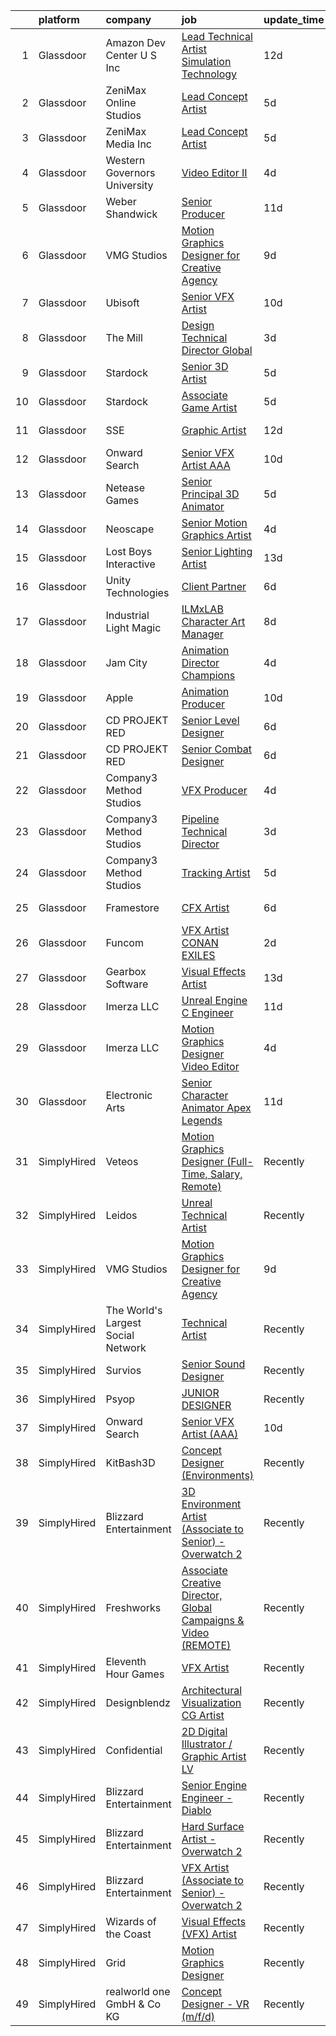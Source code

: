 

|    | platform    | company                            | job                                                                                                                                                                                                                                                                                                                                                                                                                                                                                                                                                                                                                                                                                                                                                                                                                                                                                                                                                                                                                                                                                                                                                                                                                                                                                                                                                                           | update_time   | location           |
|---:|:------------|:-----------------------------------|:------------------------------------------------------------------------------------------------------------------------------------------------------------------------------------------------------------------------------------------------------------------------------------------------------------------------------------------------------------------------------------------------------------------------------------------------------------------------------------------------------------------------------------------------------------------------------------------------------------------------------------------------------------------------------------------------------------------------------------------------------------------------------------------------------------------------------------------------------------------------------------------------------------------------------------------------------------------------------------------------------------------------------------------------------------------------------------------------------------------------------------------------------------------------------------------------------------------------------------------------------------------------------------------------------------------------------------------------------------------------------|:--------------|:-------------------|
|  1 | Glassdoor   | Amazon Dev Center U S   Inc        | [Lead Technical Artist  Simulation Technology](https://www.glassdoor.com/partner/jobListing.htm?pos=122&ao=1136043&s=58&guid=00000182342dbc4fb869036768b924e8&src=GD_JOB_AD&t=SR&vt=w&cs=1_240fe303&cb=1658732789130&jobListingId=1008000807502&jrtk=3-0-1g8q2rf3nkhr4801-1g8q2rf46jfn4800-2176659b6cb6fee6-)                                                                                                                                                                                                                                                                                                                                                                                                                                                                                                                                                                                                                                                                                                                                                                                                                                                                                                                                                                                                                                                                 | 12d           | Florida            |
|  2 | Glassdoor   | ZeniMax Online Studios             | [Lead Concept Artist](https://www.glassdoor.com/partner/jobListing.htm?pos=109&ao=1136043&s=58&guid=00000182342dbc4fb869036768b924e8&src=GD_JOB_AD&t=SR&vt=w&cs=1_c718231b&cb=1658732789127&jobListingId=1008015103027&jrtk=3-0-1g8q2rf3nkhr4801-1g8q2rf46jfn4800-547110248d75de7c-)                                                                                                                                                                                                                                                                                                                                                                                                                                                                                                                                                                                                                                                                                                                                                                                                                                                                                                                                                                                                                                                                                          | 5d            | Hunt Valley, MD    |
|  3 | Glassdoor   | ZeniMax Media Inc                  | [Lead Concept Artist](https://www.glassdoor.com/partner/jobListing.htm?pos=117&ao=1136043&s=58&guid=00000182342dbc4fb869036768b924e8&src=GD_JOB_AD&t=SR&vt=w&cs=1_41b50b8d&cb=1658732789129&jobListingId=1008015538050&jrtk=3-0-1g8q2rf3nkhr4801-1g8q2rf46jfn4800-fd64ffbe9ce932d2-)                                                                                                                                                                                                                                                                                                                                                                                                                                                                                                                                                                                                                                                                                                                                                                                                                                                                                                                                                                                                                                                                                          | 5d            | Hunt Valley, MD    |
|  4 | Glassdoor   | Western Governors University       | [Video Editor II](https://www.glassdoor.com/partner/jobListing.htm?pos=126&ao=1136043&s=58&guid=00000182342dbc4fb869036768b924e8&src=GD_JOB_AD&t=SR&vt=w&cs=1_e94282f9&cb=1658732789131&jobListingId=1008017553966&jrtk=3-0-1g8q2rf3nkhr4801-1g8q2rf46jfn4800-49ab7d12beda9c5a-)                                                                                                                                                                                                                                                                                                                                                                                                                                                                                                                                                                                                                                                                                                                                                                                                                                                                                                                                                                                                                                                                                              | 4d            | Salt Lake City, UT |
|  5 | Glassdoor   | Weber Shandwick                    | [Senior Producer](https://www.glassdoor.com/partner/jobListing.htm?pos=124&ao=1136043&s=58&guid=00000182342dbc4fb869036768b924e8&src=GD_JOB_AD&t=SR&vt=w&cs=1_839409bb&cb=1658732789131&jobListingId=1008003031928&jrtk=3-0-1g8q2rf3nkhr4801-1g8q2rf46jfn4800-321ad895e4afbc88-)                                                                                                                                                                                                                                                                                                                                                                                                                                                                                                                                                                                                                                                                                                                                                                                                                                                                                                                                                                                                                                                                                              | 11d           | Chicago, IL        |
|  6 | Glassdoor   | VMG Studios                        | [Motion Graphics Designer for Creative Agency](https://www.glassdoor.com/partner/jobListing.htm?pos=103&ao=1136043&s=58&guid=00000182342dbc4fb869036768b924e8&src=GD_JOB_AD&t=SR&vt=w&ea=1&cs=1_af824f40&cb=1658732789126&jobListingId=1008008367182&jrtk=3-0-1g8q2rf3nkhr4801-1g8q2rf46jfn4800-42a36b0c18bec50b-)                                                                                                                                                                                                                                                                                                                                                                                                                                                                                                                                                                                                                                                                                                                                                                                                                                                                                                                                                                                                                                                            | 9d            | Bellevue, WA       |
|  7 | Glassdoor   | Ubisoft                            | [Senior VFX Artist](https://www.glassdoor.com/partner/jobListing.htm?pos=116&ao=1136043&s=58&guid=00000182342dbc4fb869036768b924e8&src=GD_JOB_AD&t=SR&vt=w&cs=1_6c16acb7&cb=1658732789129&jobListingId=1008007016826&jrtk=3-0-1g8q2rf3nkhr4801-1g8q2rf46jfn4800-4daed8aa28aaad6b-)                                                                                                                                                                                                                                                                                                                                                                                                                                                                                                                                                                                                                                                                                                                                                                                                                                                                                                                                                                                                                                                                                            | 10d           | Cary, NC           |
|  8 | Glassdoor   | The Mill                           | [Design Technical Director  Global](https://www.glassdoor.com/partner/jobListing.htm?pos=112&ao=1136043&s=58&guid=00000182342dbc4fb869036768b924e8&src=GD_JOB_AD&t=SR&vt=w&cs=1_d9df8c2c&cb=1658732789128&jobListingId=1008021649194&jrtk=3-0-1g8q2rf3nkhr4801-1g8q2rf46jfn4800-1ee43a0842414491-)                                                                                                                                                                                                                                                                                                                                                                                                                                                                                                                                                                                                                                                                                                                                                                                                                                                                                                                                                                                                                                                                            | 3d            | New York, NY       |
|  9 | Glassdoor   | Stardock                           | [Senior 3D Artist](https://www.glassdoor.com/partner/jobListing.htm?pos=113&ao=1136043&s=58&guid=00000182342dbc4fb869036768b924e8&src=GD_JOB_AD&t=SR&vt=w&ea=1&cs=1_e90fb6eb&cb=1658732789128&jobListingId=1008016020388&jrtk=3-0-1g8q2rf3nkhr4801-1g8q2rf46jfn4800-7b8afdbd058936ae-)                                                                                                                                                                                                                                                                                                                                                                                                                                                                                                                                                                                                                                                                                                                                                                                                                                                                                                                                                                                                                                                                                        | 5d            | Plymouth, MI       |
| 10 | Glassdoor   | Stardock                           | [Associate Game Artist](https://www.glassdoor.com/partner/jobListing.htm?pos=108&ao=1136043&s=58&guid=00000182342dbc4fb869036768b924e8&src=GD_JOB_AD&t=SR&vt=w&ea=1&cs=1_f35ab82c&cb=1658732789127&jobListingId=1008016020382&jrtk=3-0-1g8q2rf3nkhr4801-1g8q2rf46jfn4800-9b1f705e5de7e622-)                                                                                                                                                                                                                                                                                                                                                                                                                                                                                                                                                                                                                                                                                                                                                                                                                                                                                                                                                                                                                                                                                   | 5d            | Plymouth, MI       |
| 11 | Glassdoor   | SSE                                | [Graphic Artist](https://www.glassdoor.com/partner/jobListing.htm?pos=127&ao=1136043&s=58&guid=00000182342dbc4fb869036768b924e8&src=GD_JOB_AD&t=SR&vt=w&ea=1&cs=1_ccfd20db&cb=1658732789131&jobListingId=1008001110074&jrtk=3-0-1g8q2rf3nkhr4801-1g8q2rf46jfn4800-50d7530ccefde205-)                                                                                                                                                                                                                                                                                                                                                                                                                                                                                                                                                                                                                                                                                                                                                                                                                                                                                                                                                                                                                                                                                          | 12d           | Jacksonville, FL   |
| 12 | Glassdoor   | Onward Search                      | [Senior VFX Artist  AAA ](https://www.glassdoor.com/partner/jobListing.htm?pos=101&ao=1110586&s=58&guid=00000182342dbc4fb869036768b924e8&src=GD_JOB_AD&t=SR&vt=w&cs=1_623dee22&cb=1658732789126&jobListingId=1008005502010&cpc=FB7E4A1762AE5BEC&jrtk=3-0-1g8q2rf3nkhr4801-1g8q2rf46jfn4800-a39b3d0b0025f332--6NYlbfkN0B7YoEZZ2QAGDyEGGmBPAUWSHc1Mt3sMCn9FehKcWA3w1hdwjpEweHGJ9uPpOtWDZrC-7lKc0mD8BMycFcRrvzqbDYv2CuZOIYpvsAKBQX73zrT8Or4NjVTRbDJaMWhrrTs_xYJ2kylhrSRs_nt6Ozlgoa9Ea6HAqX8CPf8Z1lK7-OMcu7INmfb5kJL1-OCEwz6KutqMkKzxTGcXKrpkmEAFlyGj2u8w-WZ27lcqWbI4uRmJpHcl7d3aJaX8aXzAoFuhdnn9CLD1tcZPES_Y0cXu0YGyYbRjulo1EBvVuiREqVzw8te3txH9mSY72GBlHmHq69DyNOBLKl4geuLWTRKCA7KgWUyA3rsWW7XfpD3kA1MEZEraYjo7mHVQZLe6AhhUUarRMM9GXYOxrxw8MpOAOEKERv95gTPgS2LNrFlubPyT5EJFqcGicJYpTadWUT5Yg4_ktblQo2dm-vn_LLsIH7ir1nqsPardLvuHYgHNwgcj6t0UJhbg0OgcGChc-pcFd5SfnMC5z6LtpREoHp-V5Icdsubkjb_ftWcUvbVSLq-AT-_SbNMy0E1CBjqAtcAU8sJDiCFnHNKe9X33o1Ff7uR_sJIh0qSXnlc7mtO81nge0bAyVZsImUueXb6eHYsXdBnKV-RfX1xjSzT0RGFIrXELcF9WEb2IhilBrSYbT0TibdJbyV3P4RIZI6SNGmDhAxs2harntuFnBDegi_vJSJHAytmdyGUD0fEd3c8fm3BzIoozuGuyB4n-aoz2b06_3eHl4snUUT9nMfzbGTX5ESeXIJKiKD1wKB3NjNulPakrbbTy1Q5sAkO5PMCdaSig9pofPZl11kz1m7L9eiuy02FdYUJXi9m8wtFXx4YnpmtfKSAdaEfyxx-PjsKCsIsGSicTOxfFnpQwq1hRwgfgnU9aFF8oGV-FIgZwxMAqXOs1_X_uHMMMjl72Y6HiQz3CMuyvnFkAvenSDsvP0q5CXVJ-yvs9dKsYoMVTYyOgpVoDD6ZG2Jc) | 10d           | San Ramon, CA      |
| 13 | Glassdoor   | Netease Games                      | [Senior   Principal 3D Animator](https://www.glassdoor.com/partner/jobListing.htm?pos=110&ao=1136043&s=58&guid=00000182342dbc4fb869036768b924e8&src=GD_JOB_AD&t=SR&vt=w&ea=1&cs=1_ecdd152f&cb=1658732789127&jobListingId=1008014864247&jrtk=3-0-1g8q2rf3nkhr4801-1g8q2rf46jfn4800-9d8f3e71dd8e24b0-)                                                                                                                                                                                                                                                                                                                                                                                                                                                                                                                                                                                                                                                                                                                                                                                                                                                                                                                                                                                                                                                                          | 5d            | Remote             |
| 14 | Glassdoor   | Neoscape                           | [Senior Motion Graphics Artist](https://www.glassdoor.com/partner/jobListing.htm?pos=120&ao=1136043&s=58&guid=00000182342dbc4fb869036768b924e8&src=GD_JOB_AD&t=SR&vt=w&ea=1&cs=1_a7db5b54&cb=1658732789130&jobListingId=1008017048084&jrtk=3-0-1g8q2rf3nkhr4801-1g8q2rf46jfn4800-becdea5660ba1f19-)                                                                                                                                                                                                                                                                                                                                                                                                                                                                                                                                                                                                                                                                                                                                                                                                                                                                                                                                                                                                                                                                           | 4d            | New York, NY       |
| 15 | Glassdoor   | Lost Boys Interactive              | [Senior Lighting Artist](https://www.glassdoor.com/partner/jobListing.htm?pos=125&ao=1136043&s=58&guid=00000182342dbc4fb869036768b924e8&src=GD_JOB_AD&t=SR&vt=w&ea=1&cs=1_04753029&cb=1658732789131&jobListingId=1007997869563&jrtk=3-0-1g8q2rf3nkhr4801-1g8q2rf46jfn4800-51f467638d738e51-)                                                                                                                                                                                                                                                                                                                                                                                                                                                                                                                                                                                                                                                                                                                                                                                                                                                                                                                                                                                                                                                                                  | 13d           | Remote             |
| 16 | Glassdoor   | Unity Technologies                 | [Client Partner](https://www.glassdoor.com/partner/jobListing.htm?pos=107&ao=1136043&s=58&guid=00000182342dbc4fb869036768b924e8&src=GD_JOB_AD&t=SR&vt=w&cs=1_e4260618&cb=1658732789126&jobListingId=1008012584446&jrtk=3-0-1g8q2rf3nkhr4801-1g8q2rf46jfn4800-95af4f754fea7388-)                                                                                                                                                                                                                                                                                                                                                                                                                                                                                                                                                                                                                                                                                                                                                                                                                                                                                                                                                                                                                                                                                               | 6d            | Bellevue, WA       |
| 17 | Glassdoor   | Industrial Light   Magic           | [ILMxLAB Character Art Manager](https://www.glassdoor.com/partner/jobListing.htm?pos=129&ao=1136043&s=58&guid=00000182342dbc4fb869036768b924e8&src=GD_JOB_AD&t=SR&vt=w&cs=1_9c9a661a&cb=1658732789131&jobListingId=1008009556766&jrtk=3-0-1g8q2rf3nkhr4801-1g8q2rf46jfn4800-8beafdaaf7c3239a-)                                                                                                                                                                                                                                                                                                                                                                                                                                                                                                                                                                                                                                                                                                                                                                                                                                                                                                                                                                                                                                                                                | 8d            | San Francisco, CA  |
| 18 | Glassdoor   | Jam City                           | [Animation Director  Champions ](https://www.glassdoor.com/partner/jobListing.htm?pos=115&ao=1136043&s=58&guid=00000182342dbc4fb869036768b924e8&src=GD_JOB_AD&t=SR&vt=w&ea=1&cs=1_ff72c81c&cb=1658732789129&jobListingId=1008018283775&jrtk=3-0-1g8q2rf3nkhr4801-1g8q2rf46jfn4800-4610afd753adbaaa-)                                                                                                                                                                                                                                                                                                                                                                                                                                                                                                                                                                                                                                                                                                                                                                                                                                                                                                                                                                                                                                                                          | 4d            | Culver City, CA    |
| 19 | Glassdoor   | Apple                              | [Animation Producer](https://www.glassdoor.com/partner/jobListing.htm?pos=119&ao=1136043&s=58&guid=00000182342dbc4fb869036768b924e8&src=GD_JOB_AD&t=SR&vt=w&cs=1_b56889c3&cb=1658732789130&jobListingId=1008007080856&jrtk=3-0-1g8q2rf3nkhr4801-1g8q2rf46jfn4800-5deecf1619cb58b1-)                                                                                                                                                                                                                                                                                                                                                                                                                                                                                                                                                                                                                                                                                                                                                                                                                                                                                                                                                                                                                                                                                           | 10d           | Cupertino, CA      |
| 20 | Glassdoor   | CD PROJEKT RED                     | [Senior Level Designer](https://www.glassdoor.com/partner/jobListing.htm?pos=104&ao=1136043&s=58&guid=00000182342dbc4fb869036768b924e8&src=GD_JOB_AD&t=SR&vt=w&ea=1&cs=1_1953850c&cb=1658732789126&jobListingId=1008013433162&jrtk=3-0-1g8q2rf3nkhr4801-1g8q2rf46jfn4800-4c9a8438ff845ca6-)                                                                                                                                                                                                                                                                                                                                                                                                                                                                                                                                                                                                                                                                                                                                                                                                                                                                                                                                                                                                                                                                                   | 6d            | Boston, MA         |
| 21 | Glassdoor   | CD PROJEKT RED                     | [Senior Combat Designer](https://www.glassdoor.com/partner/jobListing.htm?pos=106&ao=1136043&s=58&guid=00000182342dbc4fb869036768b924e8&src=GD_JOB_AD&t=SR&vt=w&ea=1&cs=1_2c819c8b&cb=1658732789126&jobListingId=1008013433186&jrtk=3-0-1g8q2rf3nkhr4801-1g8q2rf46jfn4800-667d2b494220c379-)                                                                                                                                                                                                                                                                                                                                                                                                                                                                                                                                                                                                                                                                                                                                                                                                                                                                                                                                                                                                                                                                                  | 6d            | Boston, MA         |
| 22 | Glassdoor   | Company3 Method Studios            | [VFX Producer](https://www.glassdoor.com/partner/jobListing.htm?pos=105&ao=1136043&s=58&guid=00000182342dbc4fb869036768b924e8&src=GD_JOB_AD&t=SR&vt=w&ea=1&cs=1_20c91419&cb=1658732789126&jobListingId=1008018247511&jrtk=3-0-1g8q2rf3nkhr4801-1g8q2rf46jfn4800-5dd0809045cd216f-)                                                                                                                                                                                                                                                                                                                                                                                                                                                                                                                                                                                                                                                                                                                                                                                                                                                                                                                                                                                                                                                                                            | 4d            | New York, NY       |
| 23 | Glassdoor   | Company3 Method Studios            | [Pipeline Technical Director](https://www.glassdoor.com/partner/jobListing.htm?pos=118&ao=1136043&s=58&guid=00000182342dbc4fb869036768b924e8&src=GD_JOB_AD&t=SR&vt=w&ea=1&cs=1_41c3e97d&cb=1658732789129&jobListingId=1008021055434&jrtk=3-0-1g8q2rf3nkhr4801-1g8q2rf46jfn4800-d726507e8513d2a1-)                                                                                                                                                                                                                                                                                                                                                                                                                                                                                                                                                                                                                                                                                                                                                                                                                                                                                                                                                                                                                                                                             | 3d            | Santa Monica, CA   |
| 24 | Glassdoor   | Company3 Method Studios            | [Tracking Artist](https://www.glassdoor.com/partner/jobListing.htm?pos=128&ao=1136043&s=58&guid=00000182342dbc4fb869036768b924e8&src=GD_JOB_AD&t=SR&vt=w&ea=1&cs=1_034e71bd&cb=1658732789131&jobListingId=1008016145902&jrtk=3-0-1g8q2rf3nkhr4801-1g8q2rf46jfn4800-0972021a03841819-)                                                                                                                                                                                                                                                                                                                                                                                                                                                                                                                                                                                                                                                                                                                                                                                                                                                                                                                                                                                                                                                                                         | 5d            | Santa Monica, CA   |
| 25 | Glassdoor   | Framestore                         | [CFX Artist](https://www.glassdoor.com/partner/jobListing.htm?pos=121&ao=1136043&s=58&guid=00000182342dbc4fb869036768b924e8&src=GD_JOB_AD&t=SR&vt=w&ea=1&cs=1_6a2b2fc1&cb=1658732789130&jobListingId=1008012128322&jrtk=3-0-1g8q2rf3nkhr4801-1g8q2rf46jfn4800-23902078b8c922d9-)                                                                                                                                                                                                                                                                                                                                                                                                                                                                                                                                                                                                                                                                                                                                                                                                                                                                                                                                                                                                                                                                                              | 6d            | New York, NY       |
| 26 | Glassdoor   | Funcom                             | [VFX Artist  CONAN EXILES](https://www.glassdoor.com/partner/jobListing.htm?pos=111&ao=1136043&s=58&guid=00000182342dbc4fb869036768b924e8&src=GD_JOB_AD&t=SR&vt=w&cs=1_6f7d07e9&cb=1658732789127&jobListingId=1008023569697&jrtk=3-0-1g8q2rf3nkhr4801-1g8q2rf46jfn4800-48cc5cec5d8b22dd-)                                                                                                                                                                                                                                                                                                                                                                                                                                                                                                                                                                                                                                                                                                                                                                                                                                                                                                                                                                                                                                                                                     | 2d            | Durham, NC         |
| 27 | Glassdoor   | Gearbox Software                   | [Visual Effects Artist](https://www.glassdoor.com/partner/jobListing.htm?pos=123&ao=1136043&s=58&guid=00000182342dbc4fb869036768b924e8&src=GD_JOB_AD&t=SR&vt=w&ea=1&cs=1_054053c7&cb=1658732789130&jobListingId=1007998860820&jrtk=3-0-1g8q2rf3nkhr4801-1g8q2rf46jfn4800-fa056ef69a544c96-)                                                                                                                                                                                                                                                                                                                                                                                                                                                                                                                                                                                                                                                                                                                                                                                                                                                                                                                                                                                                                                                                                   | 13d           | Frisco, TX         |
| 28 | Glassdoor   | Imerza  LLC                        | [Unreal Engine   C   Engineer](https://www.glassdoor.com/partner/jobListing.htm?pos=130&ao=1136043&s=58&guid=00000182342dbc4fb869036768b924e8&src=GD_JOB_AD&t=SR&vt=w&ea=1&cs=1_aa58320c&cb=1658732789132&jobListingId=1008001897361&jrtk=3-0-1g8q2rf3nkhr4801-1g8q2rf46jfn4800-8c79bb2871c86338-)                                                                                                                                                                                                                                                                                                                                                                                                                                                                                                                                                                                                                                                                                                                                                                                                                                                                                                                                                                                                                                                                            | 11d           | Remote             |
| 29 | Glassdoor   | Imerza  LLC                        | [Motion Graphics Designer Video Editor](https://www.glassdoor.com/partner/jobListing.htm?pos=102&ao=1136043&s=58&guid=00000182342dbc4fb869036768b924e8&src=GD_JOB_AD&t=SR&vt=w&ea=1&cs=1_cf4f43e4&cb=1658732789126&jobListingId=1008017006379&jrtk=3-0-1g8q2rf3nkhr4801-1g8q2rf46jfn4800-0defdf3ccda001a4-)                                                                                                                                                                                                                                                                                                                                                                                                                                                                                                                                                                                                                                                                                                                                                                                                                                                                                                                                                                                                                                                                   | 4d            | Sarasota, FL       |
| 30 | Glassdoor   | Electronic Arts                    | [Senior Character Animator  Apex Legends ](https://www.glassdoor.com/partner/jobListing.htm?pos=114&ao=1136043&s=58&guid=00000182342dbc4fb869036768b924e8&src=GD_JOB_AD&t=SR&vt=w&cs=1_fa0d88ba&cb=1658732789129&jobListingId=1008003306799&jrtk=3-0-1g8q2rf3nkhr4801-1g8q2rf46jfn4800-6d89526abe9aca00-)                                                                                                                                                                                                                                                                                                                                                                                                                                                                                                                                                                                                                                                                                                                                                                                                                                                                                                                                                                                                                                                                     | 11d           | Los Angeles, CA    |
| 31 | SimplyHired | Veteos                             | [Motion Graphics Designer (Full-Time, Salary, Remote)](https://www.simplyhired.com/job/KlBzxgIF87yIvgcMk3t5h6_zABGsAu0UpuXDS_cF2oII8fKc2Yf65g?q=vfx+designer)                                                                                                                                                                                                                                                                                                                                                                                                                                                                                                                                                                                                                                                                                                                                                                                                                                                                                                                                                                                                                                                                                                                                                                                                                 | Recently      | Denver, CO         |
| 32 | SimplyHired | Leidos                             | [Unreal Technical Artist](https://www.simplyhired.com/job/vUjM88WNHByq9hkXVcDGaHDWJBcJwdAHwcSIeARFGUwNOCFNjopeUg?q=vfx+designer)                                                                                                                                                                                                                                                                                                                                                                                                                                                                                                                                                                                                                                                                                                                                                                                                                                                                                                                                                                                                                                                                                                                                                                                                                                              | Recently      | Reston, VA         |
| 33 | SimplyHired | VMG Studios                        | [Motion Graphics Designer for Creative Agency](https://www.simplyhired.com/job/RgUgIsJDANfFHoHXvYmis4dg3u0Z1SS3dFVhLpxDhX0xb2PbIYIc6g?q=vfx+designer)                                                                                                                                                                                                                                                                                                                                                                                                                                                                                                                                                                                                                                                                                                                                                                                                                                                                                                                                                                                                                                                                                                                                                                                                                         | 9d            | Bellevue, WA       |
| 34 | SimplyHired | The World's Largest Social Network | [Technical Artist](https://www.simplyhired.com/job/PPgYBYhCnjNWsKzR69U9gRUK3bP4-3z6sjwuOv1UN049a90JWdHy7Q?q=vfx+designer)                                                                                                                                                                                                                                                                                                                                                                                                                                                                                                                                                                                                                                                                                                                                                                                                                                                                                                                                                                                                                                                                                                                                                                                                                                                     | Recently      | New York, NY       |
| 35 | SimplyHired | Survios                            | [Senior Sound Designer](https://www.simplyhired.com/job/NxLskVbDEEyz5rnquKV8u-TjGXCUcoOZNYsPIwioZokaph1sHuJM7w?q=vfx+designer)                                                                                                                                                                                                                                                                                                                                                                                                                                                                                                                                                                                                                                                                                                                                                                                                                                                                                                                                                                                                                                                                                                                                                                                                                                                | Recently      | Marina del Rey, CA |
| 36 | SimplyHired | Psyop                              | [JUNIOR DESIGNER](https://www.simplyhired.com/job/zSJ2o2OxFVF9AqKa__B93UhQBlvvf_irwOF_5c0XrRg_GvznVO0-KQ?q=vfx+designer)                                                                                                                                                                                                                                                                                                                                                                                                                                                                                                                                                                                                                                                                                                                                                                                                                                                                                                                                                                                                                                                                                                                                                                                                                                                      | Recently      | New York, NY       |
| 37 | SimplyHired | Onward Search                      | [Senior VFX Artist (AAA)](https://www.simplyhired.com/job/p9YQe2LV_ZQ3GtzWpOQzlJKVoc-crSe2HvJqZVaZQ0I8vBiwOPhJBw?q=vfx+designer)                                                                                                                                                                                                                                                                                                                                                                                                                                                                                                                                                                                                                                                                                                                                                                                                                                                                                                                                                                                                                                                                                                                                                                                                                                              | 10d           | San Ramon, CA      |
| 38 | SimplyHired | KitBash3D                          | [Concept Designer (Environments)](https://www.simplyhired.com/job/6RK58V9QRNPhm7KMuxGYlhUBdJx4j-xn111ezuam7_hRD9iRlS-KQQ?q=vfx+designer)                                                                                                                                                                                                                                                                                                                                                                                                                                                                                                                                                                                                                                                                                                                                                                                                                                                                                                                                                                                                                                                                                                                                                                                                                                      | Recently      | Remote             |
| 39 | SimplyHired | Blizzard Entertainment             | [3D Environment Artist (Associate to Senior) - Overwatch 2](https://www.simplyhired.com/job/pw88DtF0EULjjFMy83MMr_Hg0HBZII6DCgYGL9C12joglMD-Z-Xwnw?q=vfx+designer)                                                                                                                                                                                                                                                                                                                                                                                                                                                                                                                                                                                                                                                                                                                                                                                                                                                                                                                                                                                                                                                                                                                                                                                                            | Recently      | Irvine, CA         |
| 40 | SimplyHired | Freshworks                         | [Associate Creative Director, Global Campaigns & Video (REMOTE)](https://www.simplyhired.com/job/5ElCwH5SLy50PlDyWwa5h2ixj-Wp0aniY4EbLLyNC4fMnB1yq0hbpg?q=vfx+designer)                                                                                                                                                                                                                                                                                                                                                                                                                                                                                                                                                                                                                                                                                                                                                                                                                                                                                                                                                                                                                                                                                                                                                                                                       | Recently      | San Mateo, CA      |
| 41 | SimplyHired | Eleventh Hour Games                | [VFX Artist](https://www.simplyhired.com/job/3sdaYwWKD4dsxuNf9XEopFIcFV_qdIfZd8iEabwYnAVQ6J6zbwj9vQ?q=vfx+designer)                                                                                                                                                                                                                                                                                                                                                                                                                                                                                                                                                                                                                                                                                                                                                                                                                                                                                                                                                                                                                                                                                                                                                                                                                                                           | Recently      | Remote             |
| 42 | SimplyHired | Designblendz                       | [Architectural Visualization CG Artist](https://www.simplyhired.com/job/fAqw_A4OyD2qKHqDbFNNRJpNylVTBwIz1w8leuLD7moFe0EdZo2n9Q?q=vfx+designer)                                                                                                                                                                                                                                                                                                                                                                                                                                                                                                                                                                                                                                                                                                                                                                                                                                                                                                                                                                                                                                                                                                                                                                                                                                | Recently      | Philadelphia, PA   |
| 43 | SimplyHired | Confidential                       | [2D Digital Illustrator / Graphic Artist LV](https://www.simplyhired.com/job/WR2-4KNjxgXV1vg_h0Smu4P2a7_SLarIZBzP3ysarILfdTKegejX8w?q=vfx+designer)                                                                                                                                                                                                                                                                                                                                                                                                                                                                                                                                                                                                                                                                                                                                                                                                                                                                                                                                                                                                                                                                                                                                                                                                                           | Recently      | Las Vegas, NV      |
| 44 | SimplyHired | Blizzard Entertainment             | [Senior Engine Engineer - Diablo](https://www.simplyhired.com/job/tMmtCyDUxHf8JJJ5bCNONOHibfhTpYdY-nwQ76oeAkm7OrfyZhRqFg?q=vfx+designer)                                                                                                                                                                                                                                                                                                                                                                                                                                                                                                                                                                                                                                                                                                                                                                                                                                                                                                                                                                                                                                                                                                                                                                                                                                      | Recently      | Irvine, CA         |
| 45 | SimplyHired | Blizzard Entertainment             | [Hard Surface Artist - Overwatch 2](https://www.simplyhired.com/job/6UbuxcizWm0FGl0VWvCtYyHq-2-jjcWZ_YsxRvD4XaS9M8_zOx_FMA?q=vfx+designer)                                                                                                                                                                                                                                                                                                                                                                                                                                                                                                                                                                                                                                                                                                                                                                                                                                                                                                                                                                                                                                                                                                                                                                                                                                    | Recently      | Irvine, CA         |
| 46 | SimplyHired | Blizzard Entertainment             | [VFX Artist (Associate to Senior) - Overwatch 2](https://www.simplyhired.com/job/2d70J5UkkZ2YmvlvJfcaEqf0vVFEZwLt57euRMmQlk3Afx_2Q_gYzw?q=vfx+designer)                                                                                                                                                                                                                                                                                                                                                                                                                                                                                                                                                                                                                                                                                                                                                                                                                                                                                                                                                                                                                                                                                                                                                                                                                       | Recently      | Irvine, CA         |
| 47 | SimplyHired | Wizards of the Coast               | [Visual Effects (VFX) Artist](https://www.simplyhired.com/job/CGky2sEpE6859VyUTUMNDFCC-G0jqBMyU8MV_bN6ZFLpER6i_gsThw?q=vfx+designer)                                                                                                                                                                                                                                                                                                                                                                                                                                                                                                                                                                                                                                                                                                                                                                                                                                                                                                                                                                                                                                                                                                                                                                                                                                          | Recently      | Renton, WA         |
| 48 | SimplyHired | Grid                               | [Motion Graphics Designer](https://www.simplyhired.com/job/0p-0J-RjyGGEv_VA6rRm2gIuZDA-jrde64ATCAn0BuZmWsE-rrvM1Q?q=vfx+designer)                                                                                                                                                                                                                                                                                                                                                                                                                                                                                                                                                                                                                                                                                                                                                                                                                                                                                                                                                                                                                                                                                                                                                                                                                                             | Recently      | Washington, DC     |
| 49 | SimplyHired | realworld one GmbH & Co KG         | [Concept Designer - VR (m/f/d)](https://www.simplyhired.com/job/9M9B0HjzlxbnEWwSs63j38J2jv4QAGwRz17kgQnuQPJjtHPVVTunxA?q=vfx+designer)                                                                                                                                                                                                                                                                                                                                                                                                                                                                                                                                                                                                                                                                                                                                                                                                                                                                                                                                                                                                                                                                                                                                                                                                                                        | Recently      | Remote             |